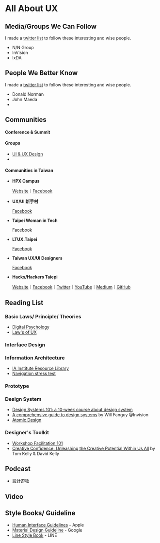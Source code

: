 # All About UX

## Media/Groups We Can Follow

I made a [twitter list](https://twitter.com/i/lists/1191346528742363136?s=20) to follow these interesting and wise people.

- N/N Group
- InVision
- IxDA


## People We Better Know

I made a [twitter list](https://twitter.com/i/lists/1191346528742363136?s=20) to follow these interesting and wise people.

- Donald Norman
- John Maeda
- 

## Communities

#### Conference & Summit

#### Groups
- [UI & UX Design](https://www.facebook.com/groups/153692614977217/?ref=group_browse)
- 

#### Communities in Taiwan

- **HPX Campus** 

    [Website](https://hpx.tw/archives/tag/hpx-campus)｜[Facebook](https://www.facebook.com/groups/406348416057481/?ref=group_browse)
- **UX/UI 新手村** 
    
    [Facebook](https://www.facebook.com/groups/257398065168080/?ref=group_browse)
- **Taipei Woman in Tech** 

    [Facebook](https://www.facebook.com/groups/420817431404071/?ref=group_browse)
- **LTUX.Taipei** 
    
    [Facebook](https://www.facebook.com/ltuxtaipei/)
- **Taiwan UX/UI Designers** 

    [Facebook](https://www.facebook.com/groups/543906982418156/?ref=group_browse)
- **Hacks/Hackers Taiepi** 

    [Website](https://hackshackers.taipei)｜[Facebook](https://www.facebook.com/groups/868771643258752/?ref=group_browse)｜[Twitter](https://twitter.com/hackshackerstpe)｜[YouTube](https://www.youtube.com/channel/UCyU45fgMo-jLs9W4h5f701w)｜[Medium](https://medium.com/hackshackerstaipei)｜[GitHub](https://github.com/hackshackerstaipei/)


## Reading List

### Basic Laws/ Principle/ Theories

- [Digital Psychology](https://digitalpsychology.io)
- [Law's of UX](https://lawsofux.com)

### Interface Design

### Information Architecture

- [IA Institute Resource Library](https://docs.google.com/spreadsheets/u/1/d/1fxLmmCsy2PmfPCWOtHbdlnut2gaopcy_S8b0_Z7Wkd8/htmlview?fbclid=IwAR2ZlxGbgr6KVIjsWpWKpeFzNuOqsi-tuC-3qB-4namQ34RTvnjqZesPp5Q#)
- [Navigation stress test](http://instone.org/navstress)

### Prototype

### Design System

- [Design Systems 101: a 10-week course about design system](https://superfriendlydesign.systems/classes/design-systems-101/)
- [A comprehensive guide to design systems](https://www.invisionapp.com/inside-design/guide-to-design-systems/) by Will Fanguy @Invision
- [Atomic Design](https://atomicdesign.bradfrost.com/table-of-contents/)

### Designer's Toolkit

- [Workshop Facilitation 101](https://www.nngroup.com/articles/workshop-facilitation-101/)
- [Creative Confidence: Unleashing the Creative Potential Within Us All](https://www.creativeconfidence.com) by Tom Kelly & David Kelly

## Podcast

- [設計遊牧](https://designnomads.co/podcast/)

## Video

## Style Books/ Guideline

- [Human Interface Guidelines](https://developer.apple.com/design/human-interface-guidelines/) - Apple
- [Material Design Guideline](https://material.io/design/guidelines-overview) - Google
- [Line Style Book](https://linecorp.com/zh-hant/company/mission) - LINE

